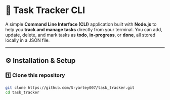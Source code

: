 # 📝 Task Tracker CLI

A simple **Command Line Interface (CLI)** application built with **Node.js** to help you **track and manage tasks** directly from your terminal.
You can add, update, delete, and mark tasks as **todo**, **in-progress**, or **done**, all stored locally in a JSON file.

---

## ⚙️ Installation & Setup

### 1️⃣ Clone this repository

```bash
git clone https://github.com/S-yartey007/task_tracker.git
cd task_tracker
```
